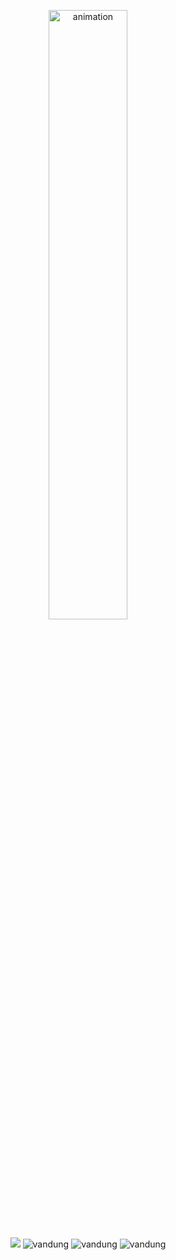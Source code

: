 <p align="center">
<img width="50%" align="center" src="introduce.gif" alt="animation" />
</p>


<p align="center">
  <img src="https://komarev.com/ghpvc/?username=vancaptiendung&label=Profile%20views&color=29C7B4&style=flat" />
  <img src="https://img.shields.io/badge/Graphic%20Program-E6A02D?style=for-the-badge" alt="vandung" />
  <img src="https://img.shields.io/badge/Arduino%20Program-F66363?style=for-the-badge" alt="vandung" />
  <img src="https://img.shields.io/badge/2D%20Game-93D102?style=for-the-badge" alt="vandung" />
</p>
